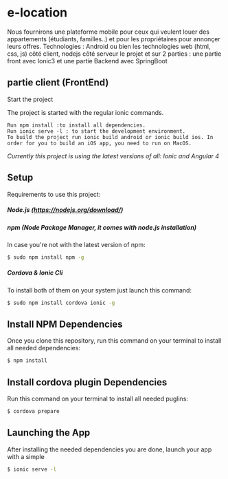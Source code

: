 # e-location
Nous fournirons une plateforme mobile pour ceux qui veulent louer des appartements (étudiants, familles..) et pour les propriétaires pour annonçer leurs offres. Technologies : Android ou bien les technologies web (html, css, js) côté client, nodejs côté serveur
le projet et sur 2 parties :
une partie front avec Ionic3 
et une partie Backend avec SpringBoot

partie client (FrontEnd)
-------------
Start the project

The project is started with the regular ionic commands.

    Run npm install :to install all dependencies.
    Run ionic serve -l : to start the development environment.
    To build the project run ionic build android or ionic build ios. In order for you to build an iOS app, you need to run on MacOS.
    
    

_Currently this project is using the latest versions of all: Ionic and Angular 4_


## Setup

Requirements to use this project:

##### Node.js (https://nodejs.org/download/)

##### npm (Node Package Manager, it comes with node.js installation)
In case you're not with the latest version of npm:
```sh
$ sudo npm install npm -g
```

##### Cordova & Ionic Cli
To install both of them on your system just launch this command:
```sh
$ sudo npm install cordova ionic -g
```

## Install NPM Dependencies
Once you clone this repository, run this command on your terminal to install all needed dependencies:
```sh
$ npm install
```

## Install cordova plugin Dependencies
Run this command on your terminal to install all needed puglins:
```sh
$ cordova prepare
```

## Launching the App
After installing the needed dependencies you are done, launch your app with a simple
```sh
$ ionic serve -l
```

